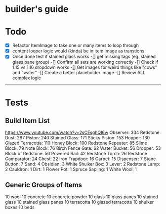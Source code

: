 # builder's guide

# Todo
-[x] Refactor ItemImage to take one or many items to loop through
-[x] content looper logic would (kinda) be in item image as transtions
-[x] Once done test if stained glass works
-[] get missing tags (eg. stained glass pane group)
-[] Confirm all sets are working correctly
-[] Check if 1.15 vs 1.16 dropdown works
-[] Get images for weird things like "cows" and "water"
-[] Create a better placeholder image
-[] Review ALL complex logic

----

# Tests
## Build Item List
https://www.youtube.com/watch?v=2sCEsghQI6w
Observer: 334
Redstone Dust: 287
Piston: 240
Stained Glass: 171
Sticky Piston: 153
Hopper: 130
Glazed Terracotta: 110
Honey Block: 100
Redstone Repeater: 85
Slime Block: 79
Note Block: 76
Birch Fence Gate: 62
Water Bucket: 56
Dropper: 53
Block of Redstone: 50
Powered Rail: 42
Redstone Torch: 26
Redstone Comparator: 24
Chest: 22
Iron Trapdoor: 16
Carpet: 15
Dispenser: 7
Stone Button: 7
Sand: 4
Obsidian: 3
White Shulker Box: 3
Lever: 2
Redstone Lamp: 2
Cauldron: 1
Dirt: 1
Flower Pot: 1
Spruce Sapling: 1
White Wool: 1

## Generic Groups of Items
10 wool
10 concrete
10 concrete powder
10 glass
10 glass panes
10 stained glass
10 stained glass panes
10 terracotta
10 glazed terracotta
10 shulker boxes
10 beds
